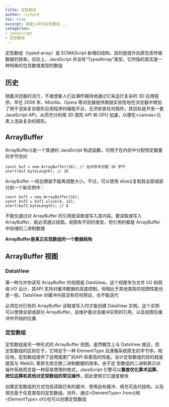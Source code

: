 ```yaml
---
title: 定型数组
author: richard
toc: true
excerpt: 掌握js中的定型数组...
categories:
- javascript
- 定型数组
---
```



定型数组（typed array）是 ECMAScript 新增的结构，目的是提升向原生库传输数据的效率。实际上，JavaScript 并没有“TypedArray”类型，它所指的其实是一种特殊的包含数值类型的数组


## 历史

随着浏览器的流行，不难想象人们会满怀期待地通过它来运行复杂的 3D 应用程序。早在 2006 年，Mozilla、Opera 等浏览器提供商就实验性地在浏览器中增加了用于渲染复杂图形应用程序的编程平台，无须安装任何插件。其目标是开发一套 JavaScript API，从而充分利用 3D 图形 API 和 GPU 加速，以便在\<canvas>元素上渲染复杂的图形。

## ArrayBuffer

ArrayBuffer()是一个普通的 JavaScript 构造函数，可用于在内存中分配特定数量的字节空间


```
const buf = new ArrayBuffer(16); // 在内存中分配 16 字节
alert(buf.byteLength); // 16
```

ArrayBuffer 一经创建就不能再调整大小。不过，可以使用 slice()复制其全部或部分到一个新实例中：
```
const buf1 = new ArrayBuffer(16); 
const buf2 = buf1.slice(4, 12); 
alert(buf2.byteLength); // 8
```

不能仅通过对 ArrayBuffer 的引用就读取或写入其内容。要读取或写入 ArrayBuffer，就必须通过视图。视图有不同的类型，但引用的都是 ArrayBuffer 中存储的二进制数据

**ArrayBuffer是真正实现数组的一个数据结构**

## ArrayBuffer 视图
### DataView

第一种允许你读写 ArrayBuffer 的视图是 DataView。这个视图专为文件 I/O 和网络 I/O 设计，其API 支持对缓冲数据的高度控制，但相比于其他类型的视图性能也差一些。DataView 对缓冲内容没有任何预设，也不能迭代

必须在对已有的 ArrayBuffer 读取或写入时才能创建 DataView 实例。这个实例可以使用全部或部分 ArrayBuffer，且维护着对该缓冲实例的引用，以及视图在缓冲中开始的位置

### 定型数组

定型数组是另一种形式的 ArrayBuffer 视图。虽然概念上与 DataView 接近，但定型数组的区别在于，它特定于一种 ElementType 且遵循系统原生的字节序。相应地，定型数组提供了适用面更广的API 和更高的性能。设计定型数组的目的就是提高与 WebGL 等原生库交换二进制数据的效率。由于定
型数组的二进制表示对操作系统而言是一种容易使用的格式，JavaScript 引擎可以**重度优化算术运算、按位运算和其他对定型数组的常见操作**，因此使用它们速度极快

创建定型数组的方式包括读取已有的缓冲、使用自有缓冲、填充可迭代结构，以及填充基于任意类型的定型数组。另外，通过\<ElementType>.from()和\<ElementType>.of()也可以创建定型数组

